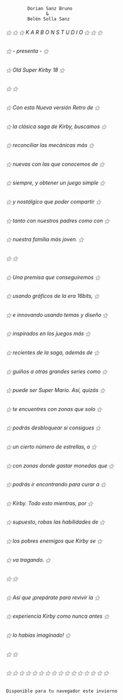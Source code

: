 			Dorian Sanz Bruno 
				   &
			Belén Solla Sanz


######	⚝ ⚝ ⚝  K A R B O N  S T U D I O  ⚝ ⚝ ⚝
######	⚝			  - presenta -			 	⚝
######	⚝		   Old Super Kirby 18			⚝
######	⚝ 									 	⚝
######	⚝    Con esta Nueva versión Retro de  	⚝
######	⚝  la clásica saga de Kirby, buscamos 	⚝
######	⚝    reconciliar las mecánicas más 	 	⚝
######	⚝   nuevas con las que conocemos de  	⚝
######	⚝  siempre, y obtener un juego simple 	⚝
######	⚝   y nostálgico que poder compartir  	⚝
######	⚝  tanto con nuestros padres como con 	⚝
######	⚝      nuestra familia más joven.     	⚝
######	⚝									 	⚝
######	⚝    Una premisa que conseguiremos   	⚝
######	⚝  usando gráficos de la era 16bits, 	⚝
######	⚝  e innovando usando temas y diseño 	⚝
######	⚝    inspirados en los juegos más    	⚝
######	⚝   recientes de la saga, además de   	⚝
######	⚝  guiños a otras grandes series como 	⚝
######	⚝  puede ser Super Mario. Así, quizás 	⚝
######	⚝   te encuentres con zonas que solo  	⚝
######	⚝   podrás desbloquear si consigues  	⚝
######	⚝  un cierto número de estrellas, o  	⚝
######	⚝  con zonas donde gastar monedas que 	⚝
######	⚝  podrás ir encontrando para curar a 	⚝
######	⚝   Kirby. Todo esto mientras, por   	⚝
######	⚝  supuesto, robas las habilidades de 	⚝
######	⚝  	los pobres enemigos que Kirby se  	⚝
######	⚝			 va tragando.			 	⚝
######	⚝									 	⚝
######	⚝  Así que ¡prepárate para revivir la 	⚝
######	⚝  experiencia Kirby como nunca antes 	⚝
######	⚝		 lo habías imaginado!		 	⚝
######	⚝									 	⚝
######	⚝ ⚝ ⚝ ⚝ ⚝ ⚝ ⚝ ⚝  ⚝ ⚝ ⚝ ⚝ ⚝ ⚝ ⚝	⚝

    Disponible para tu navegador este invierno